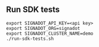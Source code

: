 ## Run SDK tests
```
export SIGNADOT_API_KEY=<api key>
export SIGNADOT_ORG=signadot
export SIGNADOT_CLUSTER_NAME=demo
./run-sdk-tests.sh
```
